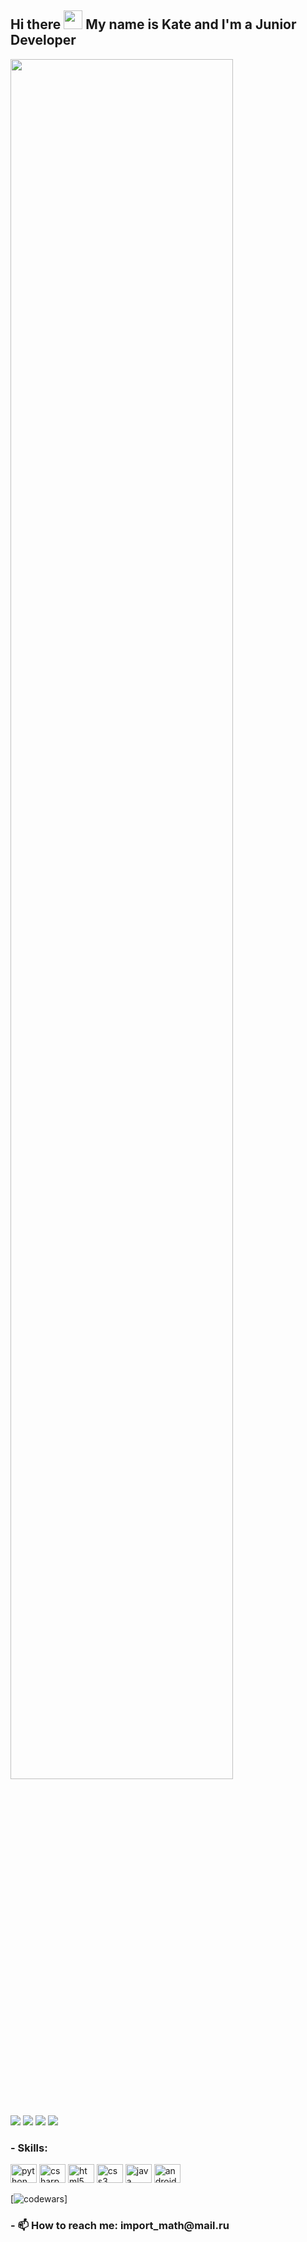 <h2 align="left">Hi there <img src="https://raw.githubusercontent.com/MartinHeinz/MartinHeinz/master/wave.gif" width="30px"> My name is Kate and I'm a Junior Developer</h2>

<div align="left">
<img src="https://i.pinimg.com/originals/d4/7b/ab/d47babc4a6066749430a4a4e3abfd8b4.gif" align="center" style="width: 84%" />
</div>  

![](http://github-profile-summary-cards.vercel.app/api/cards/stats?username=donteavesdrop&theme=tokyonight)
![](http://github-profile-summary-cards.vercel.app/api/cards/productive-time?username=donteavesdrop&theme=tokyonight&utcOffset=8)
![](http://github-profile-summary-cards.vercel.app/api/cards/repos-per-language?username=donteavesdrop&theme=tokyonight)
![](http://github-profile-summary-cards.vercel.app/api/cards/most-commit-language?username=donteavesdrop&theme=tokyonight)

<!-- <div align="left">
  <img src="https://github-readme-stats.vercel.app/api?hide_title=false&hide_rank=false&show_icons=true&include_all_commits=true&count_private=true&disable_animations=false&theme=tokyonight&locale=en&hide_border=false&username=donteavesdrop" height="150" alt="stats graph"  />
  
</div> -->

<!-- ###

<img align="right" height="150" src="https://i.imgflip.com/65efzo.gif"  />


### -->

<h3 align="left">- Skills:</h3>

<div align="left">
  <img src="https://cdn.jsdelivr.net/gh/devicons/devicon/icons/python/python-original.svg" height="30" width="42" alt="python logo"  />
  <img src="https://cdn.jsdelivr.net/gh/devicons/devicon/icons/csharp/csharp-original.svg" height="30" width="42" alt="csharp logo"  />
  <img src="https://cdn.jsdelivr.net/gh/devicons/devicon/icons/html5/html5-original.svg" height="30" width="42" alt="html5 logo"  />
  <img src="https://cdn.jsdelivr.net/gh/devicons/devicon/icons/css3/css3-original.svg" height="30" width="42" alt="css3 logo"  />
  <img src="https://cdn.jsdelivr.net/gh/devicons/devicon/icons/java/java-original.svg" height="30" width="42" alt="java logo"  />
  <img src="https://cdn.jsdelivr.net/gh/devicons/devicon/icons/android/android-original.svg" height="30" width="42" alt="android logo"  />
</div>

[![codewars](https://www.codewars.com/users/donteavesdrop/badges/small)]

###
<h3 align="left">- 📫 How to reach me: import_math@mail.ru </h3>

### 

<br clear="both">
<!-- 

<img src="https://github.com/donteavesdrop/donteavesdrop/blob/main/snake.yml" alt="Snake animation" /> -->

###
